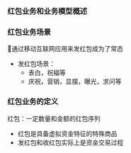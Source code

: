 ### 红包业务和业务模型概述

### 红包业务场景

通过移动互联网应用来发红包成为了常态
* 发红包场景：
  * 表白，祝福等
  * 庆祝，营销，显摆，曝光，求问等

### 红包业务的定义

红包：一定数量和金额的红包序列
* 红包是具备虚拟资金特征的特殊商品
* 发红包和收红包实际上是资金交易过程

